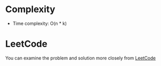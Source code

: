 # Complexity
- Time complexity: O(n * k)

# LeetCode
You can examine the problem and solution more closely from [LeetCode](https://leetcode.com/problems/sum-of-digits-of-string-after-convert/solutions/5735402/cpp-easy-solution)